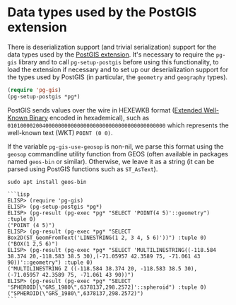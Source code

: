# Data types used by the PostGIS extension

There is deserialization support (and trivial serialization) support for the data types used by the
[PostGIS extension](http://www.postgis.net/). It's necessary to require the `pg-gis` library and to
call `pg-setup-postgis` before using this functionality, to load the extension if necessary and to
set up our deserialization support for the types used by PostGIS (in particular, the `geometry` and
`geography` types).

```lisp
(require 'pg-gis)
(pg-setup-postgis *pg*)
```

PostGIS sends values over the wire in HEXEWKB format ([Extended Well-Known
Binary](https://en.wikipedia.org/wiki/Well-known_text_representation_of_geometry#Well-known_binary)
encoded in hexademical), such as `01010000200400000000000000000000000000000000000000` which
represents the well-known text (WKT) `POINT (0 0)`. 

If the variable `pg-gis-use-geosop` is non-nil, we parse this format using the `geosop` commandline
utility function from GEOS (often available in packages named `geos-bin` or similar). Otherwise, we
leave it as a string (it can be parsed using PostGIS functions such as `ST_AsText`).

```shell
sudo apt install geos-bin
```


~~~admonish example title="Using PostGIS datatypes"
```lisp
ELISP> (require 'pg-gis)
ELISP> (pg-setup-postgis *pg*)
ELISP> (pg-result (pg-exec *pg* "SELECT 'POINT(4 5)'::geometry") :tuple 0)
("POINT (4 5)")
ELISP> (pg-result (pg-exec *pg* "SELECT Box2D(ST_GeomFromText('LINESTRING(1 2, 3 4, 5 6)'))") :tuple 0)
("BOX(1 2,5 6)")
ELISP> (pg-result (pg-exec *pg* "SELECT 'MULTILINESTRING((-118.584 38.374 20,-118.583 38.5 30),(-71.05957 42.3589 75, -71.061 43 90))'::geometry") :tuple 0)
("MULTILINESTRING Z ((-118.584 38.374 20, -118.583 38.5 30), (-71.05957 42.3589 75, -71.061 43 90))")
ELISP> (pg-result (pg-exec *pg* "SELECT 'SPHEROID[\"GRS_1980\",6378137,298.2572]'::spheroid") :tuple 0)
("SPHEROID(\"GRS_1980\",6378137,298.2572)")
```

~~~

